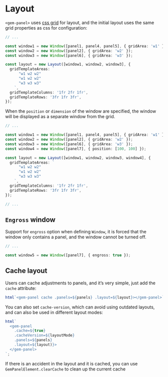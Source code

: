 # Layout

`<gem-panel>` uses [css grid](https://developer.mozilla.org/en-US/docs/Web/CSS/CSS_Grid_Layout) for layout, and the initial layout uses the same grid properties as css for configuration:

```ts
// ...

const window1 = new Window([panel1, panel4, panel5], { gridArea: 'w1' });
const window2 = new Window([panel2], { gridArea: 'w2' });
const window3 = new Window([panel6], { gridArea: 'w3' });

const layout = new Layout([window1, window2, window3], {
  gridTemplateAreas: `
      "w1 w2 w2"
      "w1 w2 w2"
      "w3 w3 w3"
    `,
  gridTemplateColumns: '1fr 2fr 1fr',
  gridTemplateRows: '3fr 1fr 3fr',
});
```

When the `position` or `dimension` of the window are specified, the window will be displayed as a separate window from the grid.

```ts 6
// ...

const window1 = new Window([panel1, panel4, panel5], { gridArea: 'w1' });
const window2 = new Window([panel2], { gridArea: 'w2' });
const window3 = new Window([panel6], { gridArea: 'w3' });
const window4 = new Window([panel7], { position: [100, 100] });

const layout = new Layout([window1, window2, window3, window4], {
  gridTemplateAreas: `
      "w1 w2 w2"
      "w1 w2 w2"
      "w3 w3 w3"
    `,
  gridTemplateColumns: '1fr 2fr 1fr',
  gridTemplateRows: '3fr 1fr 3fr',
});

// ...
```

## `Engross` window

Support for `engross` option when defining `Window`, it is forced that the window only contains a panel, and the window cannot be turned off.

```ts
// ...

const window5 = new Window([panel7], { engross: true });
```

## Cache layout

Users can cache adjustments to panels, and it’s very simple, just add the `cache` attribute:

```ts
html`<gem-panel cache .panels=${panels} .layout=${layout}></gem-panel>`;
```

You can also set `cache-version`, which can avoid using outdated layouts, and can also be used in different layout modes:

```ts
html`
  <gem-panel
    .cache=${true}
    .cacheVersion=${layoutMode}
    .panels=${panels}
    .layout=${layout)}>
  </gem-panel>
`;
```

If there is an accident in the layout and it is cached, you can use `GemPanelElement.clearCache` to clean up the current cache

